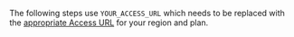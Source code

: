 The following steps use `YOUR_ACCESS_URL` which needs to be replaced with the [appropriate Access URL](/docs/deploy/regions-ip-addressesffee) for your region and plan.
